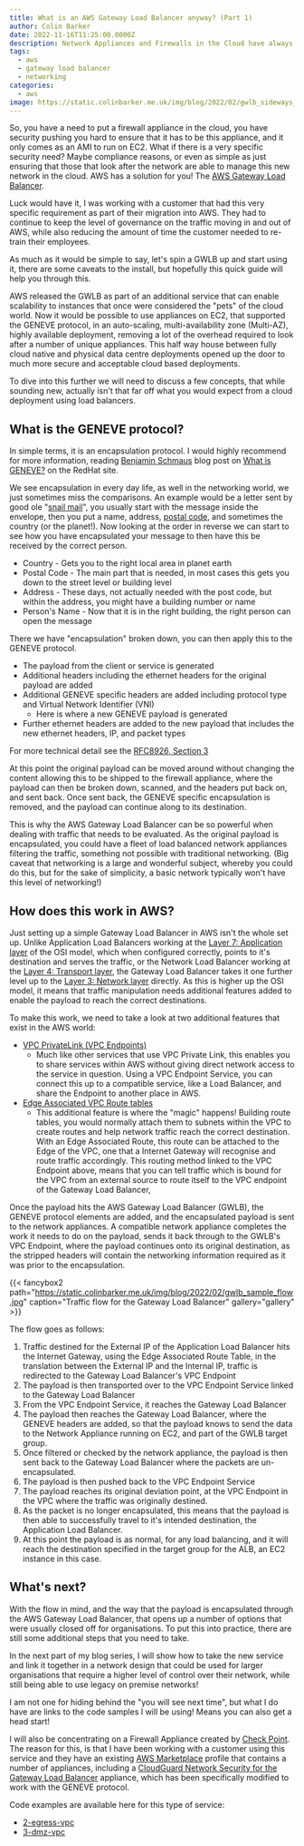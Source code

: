 ```yaml
---
title: What is an AWS Gateway Load Balancer anyway? (Part 1)
author: Colin Barker
date: 2022-11-16T11:25:00.0000Z
description: Network Appliances and Firewalls in the Cloud have always been a problem for organisations, the AWS Gateway Load Balancer opens up a number of additional doors to enable successful migrations to the cloud.
tags:
  - aws
  - gateway load balancer
  - networking
categories:
  - aws
image: https://static.colinbarker.me.uk/img/blog/2022/02/gwlb_sideways_flow.png
---
```


So, you have a need to put a firewall appliance in the cloud, you have security
pushing you hard to ensure that it has to be this appliance, and it only comes
as an AMI to run on EC2. What if there is a very specific security need? Maybe
compliance reasons, or even as simple as just ensuring that those that look
after the network are able to manage this new network in the cloud. AWS has a
solution for you! The [AWS Gateway Load Balancer](https://aws.amazon.com/elasticloadbalancing/gateway-load-balancer/).

Luck would have it, I was working with a customer that had this very specific
requirement as part of their migration into AWS. They had to continue to keep
the level of governance on the traffic moving in and out of AWS, while also
reducing the amount of time the customer needed to re-train their employees.

As much as it would be simple to say, let's spin a GWLB up and start using it,
there are some caveats to the install, but hopefully this quick guide will help
you through this.

AWS released the GWLB as part of an additional service that can enable
scalability to instances that once were considered the "pets" of the cloud world.
Now it would be possible to use appliances on EC2, that supported the GENEVE
protocol, in an auto-scaling, multi-availability zone (Multi-AZ), highly
available deployment, removing a lot of the overhead required to look after
a number of unique appliances. This half way house between fully cloud native
and physical data centre deployments opened up the door to much more secure and
acceptable cloud based deployments.

To dive into this further we will need to discuss a few concepts, that while
sounding new, actually isn't that far off what you would expect from a cloud
deployment using load balancers.

## What is the GENEVE protocol?

In simple terms, it is an encapsulation protocol. I would highly recommend for
more information, reading [Benjamin Schmaus](https://www.redhat.com/en/authors/benjamin-schmaus)
blog post on [What is GENEVE?](https://www.redhat.com/en/blog/what-geneve) on
the RedHat site.

We see encapsulation in every day life, as well in the networking world, we just
sometimes miss the comparisons. An example would be a letter sent by good ole
"[snail mail](https://dictionary.cambridge.org/us/dictionary/english/snail-mail)",
you usually start with the message inside the envelope, then you put a name,
address, [postal code](https://personal.help.royalmail.com/app/answers/detail/a_id/155/~/what-is-a-postcode-area%3F), and sometimes the country (or the planet!). Now looking at
the order in reverse we can start to see how you have encapsulated your message
to then have this be received by the correct person.

- Country - Gets you to the right local area in planet earth
- Postal Code - The main part that is needed, in most cases this gets you down to the street level or building level
- Address - These days, not actually needed with the post code, but within the address, you might have a building number or name
- Person's Name - Now that it is in the right building, the right person can open the message

There we have "encapsulation" broken down, you can then apply this to the GENEVE protocol.

- The payload from the client or service is generated
- Additional headers including the ethernet headers for the original payload are added
- Additional GENEVE specific headers are added including protocol type and Virtual Network Identifier (VNI)
  - Here is where a new GENEVE payload is generated
- Further ethernet headers are added to the new payload that includes the new ethernet headers, IP, and packet types

For more technical detail see the [RFC8926, Section 3](https://datatracker.ietf.org/doc/html/rfc8926#section-3)

At this point the original payload can be moved around without changing the content
allowing this to be shipped to the firewall appliance, where the payload can then
be broken down, scanned, and the headers put back on, and sent back. Once sent
back, the GENEVE specific encapsulation is removed, and the payload can continue
along to its destination.

This is why the AWS Gateway Load Balancer can be so powerful when dealing with
traffic that needs to be evaluated. As the original payload is encapsulated, you
could have a fleet of load balanced network appliances filtering the traffic,
something not possible with traditional networking. (Big caveat that networking
is a large and wonderful subject, whereby you could do this, but for the sake
of simplicity, a basic network typically won't have this level of networking!)

## How does this work in AWS?

Just setting up a simple Gateway Load Balancer in AWS isn't the whole set up.
Unlike Application Load Balancers working at the [Layer 7: Application layer](https://en.wikipedia.org/wiki/OSI_model#Layer_7:_Application_layer)
of the OSI model, which when configured correctly, points to it's destination
and serves the traffic, or the Network Load Balancer working at the [Layer 4: Transport layer](https://en.wikipedia.org/wiki/OSI_model#Layer_4:_Transport_layer), the Gateway Load Balancer
takes it one further level up to the [Layer 3: Network layer](https://en.wikipedia.org/wiki/OSI_model#Layer_3:_Network_layer)
directly. As this is higher up the OSI model, it means that traffic manipulation
needs additional features added to enable the payload to reach the correct
destinations.

To make this work, we need to take a look at two additional features that exist
in the AWS world:

- [VPC PrivateLink (VPC Endpoints)](https://docs.aws.amazon.com/vpc/latest/userguide/endpoint-services-overview.html)
  - Much like other services that use VPC Private Link, this enables you to share services within AWS without giving direct network access to the service in question. Using a VPC Endpoint Service, you can connect this up to a compatible service, like a Load Balancer, and share the Endpoint to another place in AWS.
- [Edge Associated VPC Route tables](https://docs.aws.amazon.com/vpc/latest/userguide/gwlb-route.html#igw-route-table-table)
  - This additional feature is where the "magic" happens! Building route tables, you would normally attach them to subnets within the VPC to create routes and help network traffic reach the correct destination. With an Edge Associated Route, this route can be attached to the Edge of the VPC, one that a Internet Gateway will recognise and route traffic accordingly. This routing method linked to the VPC Endpoint above, means that you can tell traffic which is bound for the VPC from an external source to route itself to the VPC endpoint of the Gateway Load Balancer,

Once the payload hits the AWS Gateway Load Balancer (GWLB), the GENEVE protocol
elements are added, and the encapsulated payload is sent to the network
appliances. A compatible network appliance completes the work it needs to do on
the payload, sends it back through to the GWLB's VPC Endpoint, where the payload
continues onto its original destination, as the stripped headers will contain
the networking information required as it was prior to the encapsulation.

{{< fancybox2 path="https://static.colinbarker.me.uk/img/blog/2022/02/gwlb_sample_flow.jpg" caption="Traffic flow for the Gateway Load Balancer" gallery="gallery" >}}

The flow goes as follows:

1. Traffic destined for the External IP of the Application Load Balancer hits the Internet Gateway, using the Edge Associated Route Table, in the translation between the External IP and the Internal IP, traffic is redirected to the Gateway Load Balancer's VPC Endpoint
2. The payload is then transported over to the VPC Endpoint Service linked to the Gateway Load Balancer
3. From the VPC Endpoint Service, it reaches the Gateway Load Balancer
4. The payload then reaches the Gateway Load Balancer, where the GENEVE headers are added, so that the payload knows to send the data to the Network Appliance running on EC2, and part of the GWLB target group.
5. Once filtered or checked by the network appliance, the payload is then sent back to the Gateway Load Balancer where the packets are un-encapsulated.
6. The payload is then pushed back to the VPC Endpoint Service
7. The payload reaches its original deviation point, at the VPC Endpoint in the VPC where the traffic was originally destined.
8. As the packet is no longer encapsulated, this means that the payload is then able to successfully travel to it's intended destination, the Application Load Balancer.
9. At this point the payload is as normal, for any load balancing, and it will reach the destination specified in the target group for the ALB, an EC2 instance in this case.

## What's next?

With the flow in mind, and the way that the payload is encapsulated through the
AWS Gateway Load Balancer, that opens up a number of options that were usually
closed off for organisations. To put this into practice, there are still some
additional steps that you need to take.

In the next part of my blog series, I will show how to take the new service and
link it together in a network design that could be used for larger organisations
that require a higher level of control over their network, while still being
able to use legacy on premise networks!

I am not one for hiding behind the "you will see next time", but what I do have
are links to the code samples I will be using! Means you can also get a head
start!

I will also be concentrating on a Firewall Appliance created by [Check Point](https://blog.checkpoint.com/2020/11/10/check-point-cloudguard-integrates-with-aws-gateway-load-balancer-at-launch/).
The reason for this, is that I have been working with a customer using this
service and they have an existing [AWS Marketplace](https://aws.amazon.com/marketplace/seller-profile?id=a979fc8a-dd48-42c8-84cc-63d5d50e3a2f) profile that contains a number of
appliances, including a [CloudGuard Network Security for the Gateway Load Balancer](https://aws.amazon.com/marketplace/pp/prodview-tq2l5nyunuesu) appliance, which has been specifically
modified to work with the GENEVE protocol.

Code examples are available here for this type of service:

- [2-egress-vpc](https://github.com/mystcb/fw-appliance-tgw-gwlb-multi-vpc/tree/main/2-egress-vpc)
- [3-dmz-vpc](https://github.com/mystcb/fw-appliance-tgw-gwlb-multi-vpc/tree/main/3-dmz-vpc)

